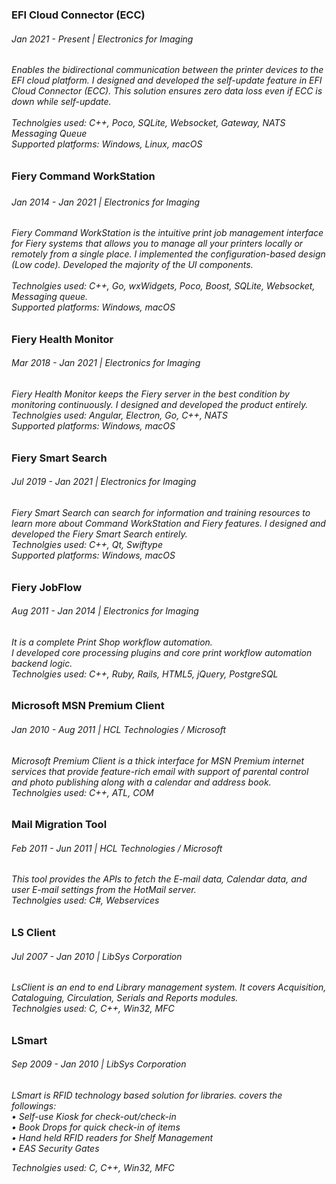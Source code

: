 
<h3>EFI Cloud Connector (ECC)</h3>
<h6><i>Jan 2021 - Present | Electronics for Imaging </i></h6>
<h6>
Enables the bidirectional communication between the printer devices to the EFI cloud platform.
I designed and developed the self-update feature in EFI Cloud Connector (ECC). This solution ensures zero data loss even if ECC is down while self-update.
<br><br>
Technolgies used: C++, Poco, SQLite, Websocket, Gateway, NATS Messaging Queue <br>
Supported platforms: Windows, Linux, macOS <br>
</h6>

<h3>Fiery Command WorkStation<h3>
<h6><i>Jan 2014 - Jan 2021 | Electronics for Imaging </i></h6>
<h6>
  Fiery Command WorkStation is the intuitive print job management interface for Fiery systems that allows you to manage all your printers locally or remotely from a single place.
  I implemented the configuration-based design (Low code). Developed the majority of the UI components.
  <br><br>
  Technolgies used: C++, Go, wxWidgets, Poco, Boost, SQLite, Websocket, Messaging queue. <br>
  Supported platforms: Windows, macOS <br>
</h6>
  
<h3>Fiery Health Monitor</h3>
<h6><i>Mar 2018 - Jan 2021 | Electronics for Imaging </i></h6>
<h6>
  Fiery Health Monitor keeps the Fiery server in the best condition by monitoring continuously.
  I designed and developed the product entirely. <br>
  Technolgies used: Angular, Electron, Go, C++, NATS <br> 
  Supported platforms: Windows, macOS <br>
</h6>
  
<h3>Fiery Smart Search</h3>
<h6><i>Jul 2019 - Jan 2021 | Electronics for Imaging </i></h6>
<h6>
  Fiery Smart Search can search for information and training resources to learn more about Command WorkStation and Fiery features.
  I designed and developed the Fiery Smart Search entirely. <br>
  Technolgies used: C++, Qt, Swiftype <br>
  Supported platforms: Windows, macOS <br>
</h6>
  
<h3>Fiery JobFlow </h3>
<h6><i>Aug 2011 - Jan 2014 | Electronics for Imaging </i></h6>
<h6>
 It is a complete Print Shop workflow automation. <br>
 I developed core processing plugins and core print workflow automation backend logic. <br>
 Technolgies used: C++, Ruby, Rails, HTML5, jQuery, PostgreSQL
</h6>
  
<h3> Microsoft MSN Premium Client </h3>
  <h6><i> Jan 2010 - Aug 2011 | HCL Technologies / Microsoft </i></h6>
<h6>
  Microsoft Premium Client is a thick interface for MSN Premium internet services that provide feature-rich email with support of parental control and       photo publishing along with a calendar and address book. <br>
  Technolgies used: C++, ATL, COM
</h6>

<h3>Mail Migration Tool</h3>
<h6><i> Feb 2011 - Jun 2011  | HCL Technologies / Microsoft </i></h6>
<h6>
  This tool provides the APIs to fetch the E-mail data, Calendar data, and user E-mail settings from the HotMail server. <br>
  Technolgies used: C#, Webservices
</h6>
  
  
<h3>LS Client</h3>
<h6><i> Jul 2007 - Jan 2010 | LibSys Corporation </i><h6>
<h6>
LsClient is an end to end Library management system. It covers Acquisition, Cataloguing, Circulation, Serials and Reports modules. <br>
Technolgies used: C, C++, Win32, MFC
</h6>

<h3>LSmart</h3>
<h6><i> Sep 2009 - Jan 2010 | LibSys Corporation </i></h6>
<h6>
LSmart is RFID technology based solution for libraries. covers the followings:  <br>
• Self-use Kiosk for check-out/check-in  <br>
• Book Drops for quick check-in of items  <br>
• Hand held RFID readers for Shelf Management  <br>
• EAS Security Gates  <br>

 Technolgies used: C, C++, Win32, MFC
</h6>
